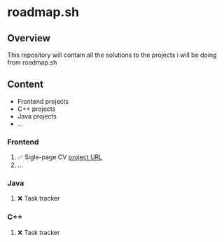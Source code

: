 # roadmap.sh

## Overview
This repository will contain all the solutions to the projects i will be doing from roadmap.sh

## Content
-   Frontend projects
-   C++ projects
-   Java projects
-   ...

### Frontend
1.   ✅ Sigle-page CV [project URL](https://roadmap.sh/projects/single-page-cv)
2.   ...

### Java
1.  ❌ Task tracker 

### C++
1.  ❌ Task tracker
